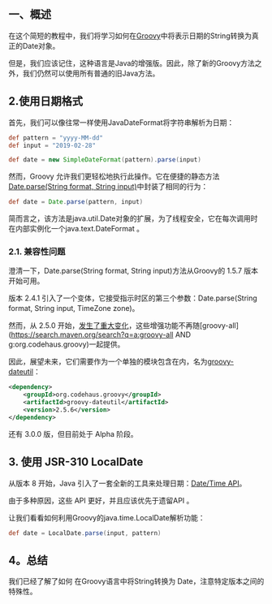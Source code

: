 ## 一、概述

在这个简短的教程中，我们将学习如何在[Groovy](https://www.baeldung.com/groovy-language)中将表示日期的String转换为真正的Date对象。

但是，我们应该记住，这种语言是Java的增强版。因此，除了新的Groovy方法之外，我们仍然可以使用所有普通的旧Java方法。

## 2.使用日期格式

首先，我们可以像往常一样使用JavaDateFormat将字符串解析为日期：

```groovy
def pattern = "yyyy-MM-dd"
def input = "2019-02-28"

def date = new SimpleDateFormat(pattern).parse(input)

```

然而，Groovy 允许我们更轻松地执行此操作。它在便捷的静态方法 [Date.parse(String format, String input)](http://docs.groovy-lang.org/2.5.6/html/api/org/apache/groovy/dateutil/extensions/DateUtilStaticExtensions.html#parse(java.util.Date,java.lang.String,java.lang.String))中封装了相同的行为：

```groovy
def date = Date.parse(pattern, input)

```

简而言之，该方法是java.util.Date对象的扩展，为了线程安全，它在每次调用时在内部实例化一个java.text.DateFormat 。

### 2.1. 兼容性问题

澄清一下，Date.parse(String format, String input)方法从Groovy的 1.5.7 版本开始可用。

版本 2.4.1 引入了一个变体，它接受指示时区的第三个参数：Date.parse(String format, String input, TimeZone zone)。

然而，从 2.5.0 开始，[发生了重大变化](http://groovy-lang.org/releasenotes/groovy-2.5.html#Groovy2.5releasenotes-Breakingchanges)，这些增强功能不再随[groovy-all](https://search.maven.org/search?q=a:groovy-all AND g:org.codehaus.groovy)一起提供。

因此，展望未来，它们需要作为一个单独的模块包含在内，名为[groovy-dateutil](https://search.maven.org/search?q=a:groovy-dateutil)：

```xml
<dependency>
    <groupId>org.codehaus.groovy</groupId>
    <artifactId>groovy-dateutil</artifactId>
    <version>2.5.6</version>
</dependency>

```

还有 3.0.0 版，但目前处于 Alpha 阶段。

## 3. 使用 JSR-310 LocalDate

从版本 8 开始，Java 引入了一套全新的工具来处理日期：[Date/Time API](https://www.baeldung.com/java-8-date-time-intro)。

由于多种原因，这些 API 更好，并且应该优先于遗留API 。

让我们看看如何利用Groovy的java.time.LocalDate解析功能：

```groovy
def date = LocalDate.parse(input, pattern)

```

## 4。总结

我们已经了解了如何 在Groovy语言中将String转换为 Date，注意特定版本之间的特殊性。